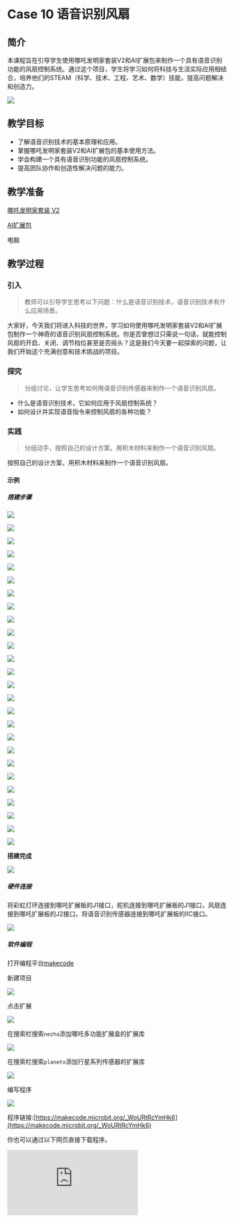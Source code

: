 ﻿---
sidebar_position: 11
---

# Case 10 语音识别风扇


## 简介

本课程旨在引导学生使用哪吒发明家套装V2和AI扩展包来制作一个具有语音识别功能的风扇控制系统。通过这个项目，学生将学习如何将科技与生活实际应用相结合，培养他们的STEAM（科学、技术、工程、艺术、数学）技能，提高问题解决和创造力。

![](https://wiki-media-ef.oss-cn-hongkong.aliyuncs.com//images/ai-accessories-pack-case-10-01.png)

## 教学目标

- 了解语音识别技术的基本原理和应用。
- 掌握哪吒发明家套装V2和AI扩展包的基本使用方法。
- 学会构建一个具有语音识别功能的风扇控制系统。
- 提高团队协作和创造性解决问题的能力。

## 教学准备

[哪吒发明家套装 V2](https://www.elecfreaks.com/nezha-inventor-s-kit-v2-for-micro-bit.html)

[AI扩展包](https://www.elecfreaks.com/nezha-inventor-s-kit-v2-for-micro-bit.html)

电脑

## 教学过程

### 引入

>教师可以引导学生思考以下问题：什么是语音识别技术，语音识别技术有什么应用场景。

大家好，今天我们将进入科技的世界，学习如何使用哪吒发明家套装V2和AI扩展包制作一个神奇的语音识别风扇控制系统。你是否曾想过只需说一句话，就能控制风扇的开启、关闭、调节档位甚至是否摇头？这是我们今天要一起探索的问题，让我们开始这个充满创意和技术挑战的项目。

### 探究

>分组讨论，让学生思考如何用语音识别传感器来制作一个语音识别风扇。

- 什么是语音识别技术，它如何应用于风扇控制系统？
- 如何设计并实现语音指令来控制风扇的各种功能？

### 实践

>分组动手，按照自己的设计方案，用积木材料来制作一个语音识别风扇。

按照自己的设计方案，用积木材料来制作一个语音识别风扇。

#### 示例

##### 搭建步骤

![](https://wiki-media-ef.oss-cn-hongkong.aliyuncs.com//images/ai-accessories-pack-step-10-01.png)

![](https://wiki-media-ef.oss-cn-hongkong.aliyuncs.com//images/ai-accessories-pack-step-10-02.png)

![](https://wiki-media-ef.oss-cn-hongkong.aliyuncs.com//images/ai-accessories-pack-step-10-03.png)

![](https://wiki-media-ef.oss-cn-hongkong.aliyuncs.com//images/ai-accessories-pack-step-10-04.png)

![](https://wiki-media-ef.oss-cn-hongkong.aliyuncs.com//images/ai-accessories-pack-step-10-05.png)

![](https://wiki-media-ef.oss-cn-hongkong.aliyuncs.com//images/ai-accessories-pack-step-10-06.png)

![](https://wiki-media-ef.oss-cn-hongkong.aliyuncs.com//images/ai-accessories-pack-step-10-07.png)

![](https://wiki-media-ef.oss-cn-hongkong.aliyuncs.com//images/ai-accessories-pack-step-10-08.png)

![](https://wiki-media-ef.oss-cn-hongkong.aliyuncs.com//images/ai-accessories-pack-step-10-09.png)

![](https://wiki-media-ef.oss-cn-hongkong.aliyuncs.com//images/ai-accessories-pack-step-10-10.png)

![](https://wiki-media-ef.oss-cn-hongkong.aliyuncs.com//images/ai-accessories-pack-step-10-11.png)

![](https://wiki-media-ef.oss-cn-hongkong.aliyuncs.com//images/ai-accessories-pack-step-10-12.png)

![](https://wiki-media-ef.oss-cn-hongkong.aliyuncs.com//images/ai-accessories-pack-step-10-13.png)

![](https://wiki-media-ef.oss-cn-hongkong.aliyuncs.com//images/ai-accessories-pack-step-10-14.png)

![](https://wiki-media-ef.oss-cn-hongkong.aliyuncs.com//images/ai-accessories-pack-step-10-15.png)

![](https://wiki-media-ef.oss-cn-hongkong.aliyuncs.com//images/ai-accessories-pack-step-10-16.png)

![](https://wiki-media-ef.oss-cn-hongkong.aliyuncs.com//images/ai-accessories-pack-step-10-17.png)

![](https://wiki-media-ef.oss-cn-hongkong.aliyuncs.com//images/ai-accessories-pack-step-10-18.png)

![](https://wiki-media-ef.oss-cn-hongkong.aliyuncs.com//images/ai-accessories-pack-step-10-19.png)

![](https://wiki-media-ef.oss-cn-hongkong.aliyuncs.com//images/ai-accessories-pack-step-10-20.png)

![](https://wiki-media-ef.oss-cn-hongkong.aliyuncs.com//images/ai-accessories-pack-step-10-21.png)

![](https://wiki-media-ef.oss-cn-hongkong.aliyuncs.com//images/ai-accessories-pack-step-10-22.png)

![](https://wiki-media-ef.oss-cn-hongkong.aliyuncs.com//images/ai-accessories-pack-step-10-23.png)

![](https://wiki-media-ef.oss-cn-hongkong.aliyuncs.com//images/ai-accessories-pack-step-10-24.png)

![](https://wiki-media-ef.oss-cn-hongkong.aliyuncs.com//images/ai-accessories-pack-step-10-25.png)

![](https://wiki-media-ef.oss-cn-hongkong.aliyuncs.com//images/ai-accessories-pack-step-10-26.png)



**搭建完成**

![](https://wiki-media-ef.oss-cn-hongkong.aliyuncs.com//images/ai-accessories-pack-case-01-01.png)

##### 硬件连接

将彩虹灯环连接到哪吒扩展板的J1接口，舵机连接到哪吒扩展板的J1接口，风扇连接到哪吒扩展板的J2接口，将语音识别传感器连接到哪吒扩展板的IIC接口。

 ![](https://wiki-media-ef.oss-cn-hongkong.aliyuncs.com//images/ai-accessories-pack-case-10-02.png)

##### 软件编程

打开编程平台[makecode](https://makecode.microbit.org/#)

新建项目

![](https://wiki-media-ef.oss-cn-hongkong.aliyuncs.com//images/ai-accessories-pack-case-01-03.png)

点击扩展

![](https://wiki-media-ef.oss-cn-hongkong.aliyuncs.com//images/ai-accessories-pack-case-01-04.png)

在搜索栏搜索`nezha`添加哪吒多功能扩展盒的扩展库

![](https://wiki-media-ef.oss-cn-hongkong.aliyuncs.com//images/ai-accessories-pack-case-01-06.png)

在搜索栏搜索`planetx`添加行星系列传感器的扩展库

![](https://wiki-media-ef.oss-cn-hongkong.aliyuncs.com//images/ai-accessories-pack-case-01-07.png)

编写程序

![](https://wiki-media-ef.oss-cn-hongkong.aliyuncs.com//images/ai-accessories-pack-case-10-08.png)


程序链接:[https://makecode.microbit.org/_WoURtRcYmHk6](https://makecode.microbit.org/_WoURtRcYmHk6)

你也可以通过以下网页直接下载程序。

<div
    style={{
        position: 'relative',
        paddingBottom: '60%',
        overflow: 'hidden',
    }}
>
    <iframe
        src="https://makecode.microbit.org/_WoURtRcYmHk6"
        frameborder="0"
        sandbox="allow-popups allow-forms allow-scripts allow-same-origin"
        style={{
            position: 'absolute',
            width: '100%',
            height: '100%',
        }}
    />
</div>


### 团队合作与展示

学生分成小组，共同完成案例的制作和程序编写。

鼓励学生之间相互合作、交流和分享经验。

每个小组有机会向其他小组展示他们制作的案例。

#### 示例案例效果

通过语音即可控制风扇的开启、关闭、档位、是否摇头等功能。

![](https://wiki-media-ef.oss-cn-hongkong.aliyuncs.com//images/ai-accessories-pack-case-10.gif)

### 反思

>分组分享，让每组的学生分享自己的制作过程和心得，总结自己遇到的问题和解决办法，评价自己的优点和不足。

### 扩展知识

*** 语音识别技术的基本原理 ***

语音识别技术，也被称为自动语音识别（Automatic Speech Recognition，ASR），是一种用于将人类语音转换为文本或命令的技术。其原理涉及多个步骤和复杂的模型，以下是语音识别技术的基本原理：

音频输入：语音识别系统首先接收到来自麦克风或音频文件的声音信号。这个信号是连续的模拟波形。

预处理：在分析语音之前，通常需要进行预处理。这包括去噪，降低背景噪音的影响，以及进行语音信号的分帧，将连续的声音信号分割成短时间段的帧。

特征提取：从每个音频帧中提取特征。常用的特征包括梅尔频率倒谱系数（MFCC）和声学特征。这些特征表示声音的频率、能量和声学特性。

声学模型：使用声学模型来匹配音频特征与语音单位（音素）之间的关系。声学模型通常基于深度学习技术，如循环神经网络（RNN）或卷积神经网络（CNN），以学习音频特征与文本之间的映射关系。

语言模型：在语音转文本的过程中，语言模型考虑了词汇、语法和语境，以确定哪些词可能在特定上下文中出现。这有助于提高识别的准确性，特别是在有歧义的情况下。

解码器：解码器使用声学模型和语言模型，以及音频特征序列，来生成最可能的文本序列。这个过程被称为声学解码。

后处理：生成的文本可能包含错误，因此通常需要进行后处理，例如纠错和语法校正，以提高识别结果的质量。

输出结果：最终，语音识别系统输出识别出的文本或指令，以供应用程序或系统使用。

总的来说，语音识别技术基于声音特征的提取和深度学习模型的应用，通过模式匹配和语言模型来将声音转化为文本。这种技术在自然语言处理、智能助手、语音控制系统、语音翻译等领域具有广泛的应用。
